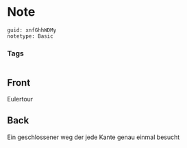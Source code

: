 # Note
```
guid: xnfGhhWDMy
notetype: Basic
```

### Tags
```
```

## Front
Eulertour

## Back
Ein geschlossener weg der jede Kante genau einmal besucht

